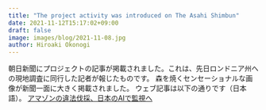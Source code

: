 ```yaml
---
title: "The project activity was introduced on The Asahi Shimbun"
date: 2021-11-12T15:17:02+09:00
draft: false
image: images/blog/2021-11-08.jpg
author: Hiroaki Okonogi
---
```


朝日新聞にプロジェクトの記事が掲載されました。これは、先日ロンドニア州への現地調査に同行した記者が報じたものです。<!--more-->
森を焼くセンセーショナルな画像が新聞一面に大きく掲載されました。
ウェブ記事は以下の通りです（日本語）。
[アマゾンの違法伐採、日本のAIで監視へ](https://www.asahi.com/articles/ASPC82TM5PBSUHBI006.html)
